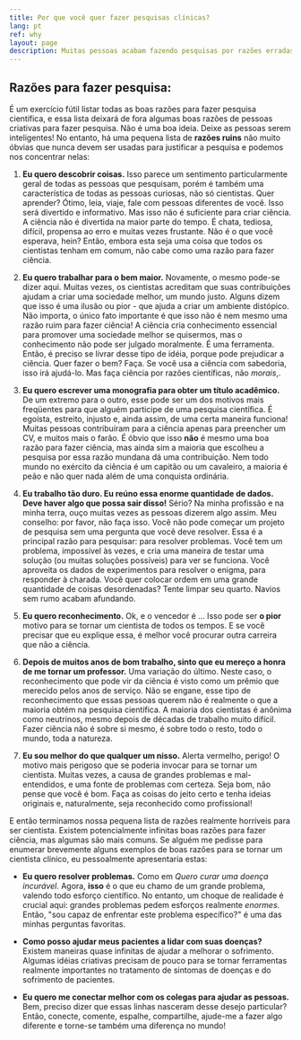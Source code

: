 ```yaml
---
title: Por que você quer fazer pesquisas clínicas?
lang: pt
ref: why
layout: page
description: Muitas pessoas acabam fazendo pesquisas por razões erradas e, acredite, isso acontece muitas vezes em ensaios clínicos também.
---
```


## Razões para fazer pesquisa:

É um exercício fútil listar todas as boas razões para fazer pesquisa científica, e essa lista deixará de fora algumas boas razões de pessoas criativas para fazer pesquisa. Não é uma boa ideia. Deixe as pessoas serem inteligentes! No entanto, há uma pequena lista de **razões ruins** não muito óbvias que nunca devem ser usadas para justificar a pesquisa e podemos nos concentrar nelas:

1. **Eu quero descobrir coisas.** Isso parece um sentimento particularmente geral de todas as pessoas que pesquisam, porém é também uma característica de todas as pessoas curiosas, não só cientistas. Quer aprender? Ótimo, leia, viaje, fale com pessoas diferentes de você. Isso será divertido e informativo. Mas isso não é suficiente para criar ciência. A ciência não é divertida na maior parte do tempo. É chata, tediosa, difícil, propensa ao erro e muitas vezes frustante. Não é o que você esperava, hein? Então, embora esta seja uma coisa que todos os cientistas tenham em comum, não cabe como uma razão para fazer ciência.

2. **Eu quero trabalhar para o bem maior.** Novamente, o mesmo pode-se dizer aqui. Muitas vezes, os cientistas acreditam que suas contribuições ajudam a criar uma sociedade melhor, um mundo justo. Alguns dizem que isso é uma ilusão ou pior - que ajuda a criar um ambiente distópico. Não importa, o único fato importante é que isso não é nem mesmo uma razão ruim para fazer ciência! A ciência cria conhecimento essencial para promover uma sociedade melhor se quisermos, mas o conhecimento não pode ser julgado moralmente. É uma ferramenta. Então, é preciso se livrar desse tipo de idéia, porque pode prejudicar a ciência. Quer fazer o bem? Faça. Se você usa a ciência com sabedoria, isso irá ajudá-lo. Mas faça ciência por razões científicas, não _morais_,.

3. **Eu quero escrever uma monografia para obter um título acadêmico.** De um extremo para o outro, esse pode ser um dos motivos mais freqüentes para que alguém participe de uma pesquisa científica. É egoísta, estreito, injusto e, ainda assim, de uma certa maneira funciona! Muitas pessoas contribuíram para a ciência apenas para preencher um CV, e muitos mais o farão. É óbvio que isso **não** é mesmo uma boa razão para fazer ciência, mas ainda sim a maioria que escolheu a pesquisa por essa razão mundana dá uma contribuição. Nem todo mundo no exército da ciência é um capitão ou um cavaleiro, a maioria é peão e não quer nada além de uma conquista ordinária.

4. **Eu trabalho tão duro. Eu reúno essa enorme quantidade de dados. Deve haver algo que possa sair disso!** Sério? Na minha profissão e na minha terra, ouço muitas vezes as pessoas dizerem algo assim. Meu conselho: por favor, não faça isso. Você não pode começar um projeto de pesquisa sem uma pergunta que você deve resolver. Essa é a principal razão para pesquisar: para resolver problemas. Você tem um problema, impossível às vezes, e cria uma maneira de testar uma solução (ou muitas soluções possíveis) para ver se funciona. Você aproveita os dados de experimentos para resolver o enigma, para responder à charada. Você quer colocar ordem em uma grande quantidade de coisas desordenadas? Tente limpar seu quarto. Navios sem rumo acabam afundando.

5. **Eu quero reconhecimento.** Ok, e o vencedor é ... Isso pode ser **o pior** motivo para se tornar um cientista de todos os tempos. E se você precisar que eu explique essa, é melhor você procurar outra carreira que não a ciência.

6. **Depois de muitos anos de bom trabalho, sinto que eu mereço a honra de me tornar um professor.** Uma variação do último. Neste caso, o reconhecimento que pode vir da ciência é visto como um prêmio que merecido pelos anos de serviço. Não se engane, esse tipo de reconhecimento que essas pessoas querem não é realmente o que a maioria obtém na pesquisa científica. A maioria dos cientistas é anônima como neutrinos, mesmo depois de décadas de trabalho muito difícil. Fazer ciência não é sobre si mesmo, é sobre todo o resto, todo o mundo, toda a natureza.

7. **Eu sou melhor do que qualquer um nisso.** Alerta vermelho, perigo! O motivo mais perigoso que se poderia invocar para se tornar um cientista. Muitas vezes, a causa de grandes problemas e mal-entendidos, e uma fonte de problemas com certeza. Seja bom, não pense que você é bom. Faça as coisas do jeito certo e tenha ideias originais e, naturalmente, seja reconhecido como profissional!

E então terminamos nossa pequena lista de razões realmente horríveis para ser cientista. Existem potencialmente infinitas boas razões para fazer ciência, mas algumas são mais comuns. Se alguém me pedisse para enumerar brevemente alguns exemplos de boas razões para se tornar um cientista clínico, eu pessoalmente apresentaria estas:

- **Eu quero resolver problemas.** Como em _Quero curar uma doença incurável._ Agora, **isso** é o que eu chamo de um grande problema, valendo todo esforço científico. No entanto, um choque de realidade é crucial aqui: grandes problemas pedem esforços realmente _enormes_. Então, "sou capaz de enfrentar este problema específico?" é uma das minhas perguntas favoritas.

- **Como posso ajudar meus pacientes a lidar com suas doenças?** Existem maneiras quase infinitas de ajudar a melhorar o sofrimento. Algumas idéias criativas precisam de pouco para se tornar ferramentas realmente importantes no tratamento de sintomas de doenças e do sofrimento de pacientes.

- **Eu quero me conectar melhor com os colegas para ajudar as pessoas.** Bem, preciso dizer que essas linhas nasceram desse desejo particular? Então, conecte, comente, espalhe, compartilhe, ajude-me a fazer algo diferente e torne-se também uma diferença no mundo!
